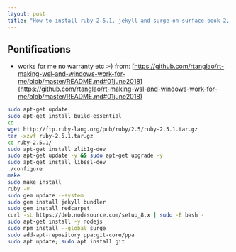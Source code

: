 ```yaml
---
layout: post
title: "How to install ruby 2.5.1, jekyll and surge on surface book 2, Windows 10 WSL as of June 1, 2018"
---
```


## Pontifications

* works for me no warranty etc :-) from: [https://github.com/rtanglao/rt-making-wsl-and-windows-work-for-me/blob/master/README.md#01june2018](https://github.com/rtanglao/rt-making-wsl-and-windows-work-for-me/blob/master/README.md#01june2018) 

```bash
sudo apt-get update
sudo apt-get install build-essential
cd
wget http://ftp.ruby-lang.org/pub/ruby/2.5/ruby-2.5.1.tar.gz
tar -xzvf ruby-2.5.1.tar.gz
cd ruby-2.5.1/
sudo apt-get install zlib1g-dev
sudo apt-get update -y && sudo apt-get upgrade -y
sudo apt-get install libssl-dev
./configure
make
sudo make install
ruby -v
sudo gem update --system
sudo gem install jekyll bundler
sudo gem install redcarpet
curl -sL https://deb.nodesource.com/setup_8.x | sudo -E bash -
sudo apt-get install -y nodejs 
sudo npm install --global surge
sudo add-apt-repository ppa:git-core/ppa
sudo apt update; sudo apt install git
```



